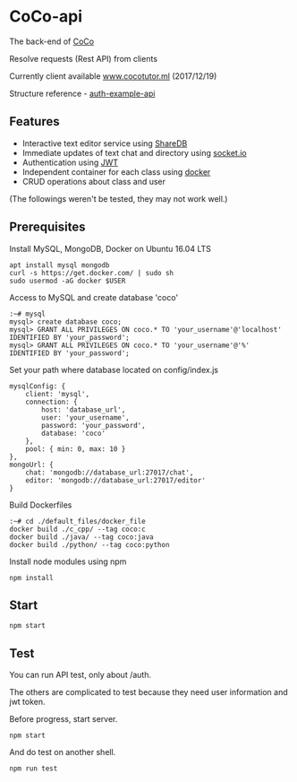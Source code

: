 # CoCo-api
The back-end of [CoCo](https://github.com/highalps/CoCo)

Resolve requests (Rest API) from clients

Currently client available www.cocotutor.ml (2017/12/19)

Structure reference - [auth-example-api](https://github.com/kimdhoe/auth-example-api/)

## Features
* Interactive text editor service using [ShareDB](https://github.com/share/sharedb)
* Immediate updates of text chat and directory using [socket.io](https://socket.io)
* Authentication using [JWT](https://jwt.io)
* Independent container for each class using [docker](https://www.docker.com)
* CRUD operations about class and user


(The followings weren't be tested, they may not work well.)
## Prerequisites
Install MySQL, MongoDB, Docker on Ubuntu 16.04 LTS
```
apt install mysql mongodb
curl -s https://get.docker.com/ | sudo sh
sudo usermod -aG docker $USER
```

Access to MySQL and create database 'coco'
```
:~# mysql
mysql> create database coco;
mysql> GRANT ALL PRIVILEGES ON coco.* TO 'your_username'@'localhost' IDENTIFIED BY 'your_password';
mysql> GRANT ALL PRIVILEGES ON coco.* TO 'your_username'@'%' IDENTIFIED BY 'your_password';
```

Set your path where database located on config/index.js
```
mysqlConfig: {
    client: 'mysql',
    connection: {
        host: 'database_url',
        user: 'your_username',
        password: 'your_password',
        database: 'coco'
    },
    pool: { min: 0, max: 10 }
},
mongoUrl: {
    chat: 'mongodb://database_url:27017/chat',
    editor: 'mongodb://database_url:27017/editor'
}
```

Build Dockerfiles
```
:~# cd ./default_files/docker_file
docker build ./c_cpp/ --tag coco:c
docker build ./java/ --tag coco:java
docker build ./python/ --tag coco:python
```

Install node modules using npm
```
npm install
```

## Start
```
npm start
```

## Test
You can run API test, only about /auth.

The others are complicated to test because they need user information and jwt token.

Before progress, start server.
```
npm start
```


And do test on another shell.
```
npm run test
```